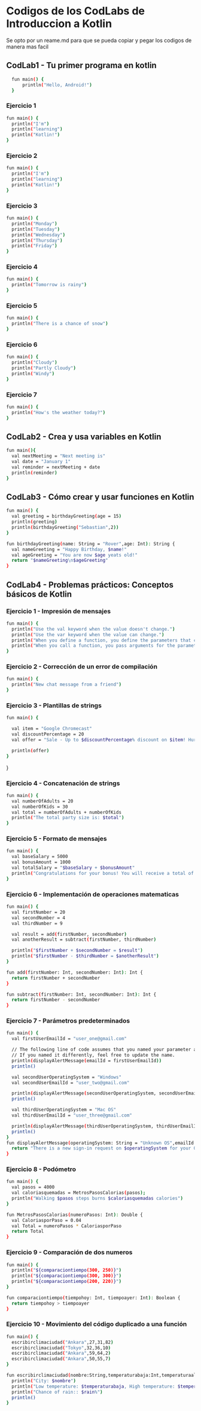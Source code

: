# Codigos de los CodLabs de Introduccion a Kotlin

Se opto por un reame.md para que se pueda copiar y pegar los codigos de manera mas facil

## CodLab1 - Tu primer programa en kotlin
  ```bash
    fun main() {
        println("Hello, Android!")
    }
  ```

### Ejercicio 1
  ```bash
fun main() {
    println("I'm")
    println("learning")
    println("Kotlin!")
}
  ```

### Ejercicio 2
  ```bash
fun main() {
    println("I'm")
    println("learning")
    println("Kotlin!")
}
  ```
### Ejercicio 3
  ```bash
fun main() {
    println("Monday")
    println("Tuesday")
    println("Wednesday")
    println("Thursday")
    println("Friday")
}
  ```
### Ejercicio 4
  ```bash
fun main() {
    println("Tomorrow is rainy")
}
  ```
### Ejercicio 5
  ```bash
fun main() {
    println("There is a chance of snow")
}
  ```
### Ejercicio 6
  ```bash
fun main() {
    println("Cloudy")
    println("Partly Cloudy")
    println("Windy")
}
  ```
### Ejercicio 7
  ```bash
fun main() {
    println("How's the weather today?")
}
  ```


## CodLab2 - Crea y usa variables en Kotlin
  ```bash
fun main(){
    val nextMeeting = "Next meeting is"
    val date = "January 1"
    val reminder = nextMeeting + date
    println(reminder)
}
  ```

## CodLab3 - Cómo crear y usar funciones en Kotlin
  ```bash
fun main() {
    val greeting = birthdayGreeting(age = 15)
    println(greeting)
    println(birthdayGreeting("Sebastian",2))
}

fun birthdayGreeting(name: String = "Rover",age: Int): String {
    val nameGreeting = "Happy Birthday, $name!"
    val ageGreeting = "You are now $age yeats old!"
    return "$nameGreeting\n$ageGreeting"
}
  ```
## CodLab4 - Problemas prácticos: Conceptos básicos de Kotlin
### Ejercicio 1 - Impresión de mensajes
  ```bash
fun main() {
    println("Use the val keyword when the value doesn't change.")
    println("Use the var keyword when the value can change.")
    println("When you define a function, you define the parameters that can be passed to it.")
    println("When you call a function, you pass arguments for the parameters.")
}
  ```


### Ejercicio 2 - Corrección de un error de compilación
  ```bash
fun main() {
    println("New chat message from a friend")
}
  ```

### Ejercicio 3 - Plantillas de strings
  ```bash
fun main() {

    val item = "Google Chromecast"
    val discountPercentage = 20
    val offer = "Sale - Up to $discountPercentage% discount on $item! Hurry up!"

    println(offer)
}
  ```
}
### Ejercicio 4 - Concatenación de strings
  ```bash
fun main() {
    val numberOfAdults = 20
    val numberOfKids = 30
    val total = numberOfAdults + numberOfKids
    println("The total party size is: $total")
}
  ```

### Ejercicio 5 - Formato de mensajes
  ```bash
fun main() {
    val baseSalary = 5000
    val bonusAmount = 1000
    val totalSalary = "$baseSalary + $bonusAmount"
    println("Congratulations for your bonus! You will receive a total of $totalSalary (additional bonus).")
}
  ```

### Ejercicio 6 - Implementación de operaciones matematicas
  ```bash
fun main() {
    val firstNumber = 20
    val secondNumber = 4
    val thirdNumber = 9

    val result = add(firstNumber, secondNumber)
    val anotherResult = subtract(firstNumber, thirdNumber)

    println("$firstNumber + $secondNumber = $result")
    println("$firstNumber - $thirdNumber = $anotherResult")
}

fun add(firstNumber: Int, secondNumber: Int): Int {
    return firstNumber + secondNumber
}

fun subtract(firstNumber: Int, secondNumber: Int): Int {
    return firstNumber - secondNumber
}	
  ```

### Ejercicio 7 - Parámetros predeterminados
  ```bash
fun main() {
    val firstUserEmailId = "user_one@gmail.com"

    // The following line of code assumes that you named your parameter as emailId.
    // If you named it differently, feel free to update the name.
    println(displayAlertMessage(emailId = firstUserEmailId))
    println()

    val secondUserOperatingSystem = "Windows"
    val secondUserEmailId = "user_two@gmail.com"

    println(displayAlertMessage(secondUserOperatingSystem, secondUserEmailId))
    println()

    val thirdUserOperatingSystem = "Mac OS"
    val thirdUserEmailId = "user_three@gmail.com"

    println(displayAlertMessage(thirdUserOperatingSystem, thirdUserEmailId))
    println()
}
fun displayAlertMessage(operatingSystem: String = "Unknown OS",emailId: String): String {
    return "There is a new sign-in request on $operatingSystem for your Google Account $emailId."
}
  ```

### Ejercicio 8 - Podómetro
  ```bash
fun main() {
    val pasos = 4000
    val caloriasquemadas = MetrosPasosCalorias(pasos);
    println("Walking $pasos steps burns $caloriasquemadas calories")
}

fun MetrosPasosCalorias(numeroPasos: Int): Double {
    val CaloriasporPaso = 0.04
    val Total = numeroPasos * CaloriasporPaso
    return Total
}
  ```

### Ejercicio 9 - Comparación de dos numeros 
  ```bash
fun main() {
    println("${comparaciontiempo(300, 250)}")
    println("${comparaciontiempo(300, 300)}")
    println("${comparaciontiempo(200, 220)}")
}

fun comparaciontiempo(tiempohoy: Int, tiempoayer: Int): Boolean {
    return tiempohoy > tiempoayer
}
  ```

### Ejercicio 10 - Movimiento del código duplicado a una función
  ```bash
fun main() {
	escribirclimaciudad("Ankara",27,31,82)
    escribirclimaciudad("Tokyo",32,36,10)
    escribirclimaciudad("Ankara",59,64,2)
    escribirclimaciudad("Ankara",50,55,7)
}

fun escribirclimaciudad(nombre:String,temperaturabaja:Int,temperaturaalta:Int,rain:Int){
    println("City: $nombre")
    println("Low temperature: $temperaturabaja, High temperature: $temperaturaalta")
    println("Chance of rain:: $rain%")
    println()
}
  ```
